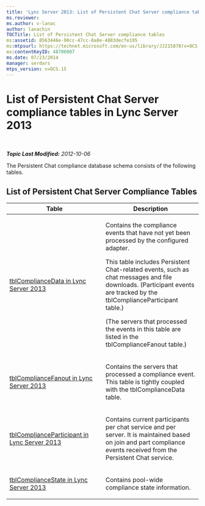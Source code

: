 ```yaml
---
title: 'Lync Server 2013: List of Persistent Chat Server compliance tables'
ms.reviewer: 
ms.author: v-lanac
author: lanachin
TOCTitle: List of Persistent Chat Server compliance tables
ms:assetid: 8563446e-90cc-47cc-8a8e-4883decfe195
ms:mtpsurl: https://technet.microsoft.com/en-us/library/JJ215878(v=OCS.15)
ms:contentKeyID: 48706007
ms.date: 07/23/2014
manager: serdars
mtps_version: v=OCS.15
---
```


<div data-xmlns="http://www.w3.org/1999/xhtml">

<div class="topic" data-xmlns="http://www.w3.org/1999/xhtml" data-msxsl="urn:schemas-microsoft-com:xslt" data-cs="http://msdn.microsoft.com/en-us/">

<div data-asp="http://msdn2.microsoft.com/asp">

# List of Persistent Chat Server compliance tables in Lync Server 2013

</div>

<div id="mainSection">

<div id="mainBody">

<span> </span>

_**Topic Last Modified:** 2012-10-06_

The Persistent Chat compliance database schema consists of the following tables.

<div>

## List of Persistent Chat Server Compliance Tables


<table>
<colgroup>
<col style="width: 50%" />
<col style="width: 50%" />
</colgroup>
<thead>
<tr class="header">
<th>Table</th>
<th>Description</th>
</tr>
</thead>
<tbody>
<tr class="odd">
<td><p><a href="lync-server-2013-tblcompliancedata.md">tblComplianceData in Lync Server 2013</a></p></td>
<td><p>Contains the compliance events that have not yet been processed by the configured adapter.</p>
<p>This table includes Persistent Chat-related events, such as chat messages and file downloads. (Participant events are tracked by the tblComplianceParticipant table.)</p>
<p>(The servers that processed the events in this table are listed in the tblComplianceFanout table.)</p></td>
</tr>
<tr class="even">
<td><p><a href="lync-server-2013-tblcompliancefanout.md">tblComplianceFanout in Lync Server 2013</a></p></td>
<td><p>Contains the servers that processed a compliance event. This table is tightly coupled with the tblComplianceData table.</p></td>
</tr>
<tr class="odd">
<td><p><a href="lync-server-2013-tblcomplianceparticipant.md">tblComplianceParticipant in Lync Server 2013</a></p></td>
<td><p>Contains current participants per chat service and per server. It is maintained based on join and part compliance events received from the Persistent Chat service.</p></td>
</tr>
<tr class="even">
<td><p><a href="lync-server-2013-tblcompliancestate.md">tblComplianceState in Lync Server 2013</a></p></td>
<td><p>Contains pool-wide compliance state information.</p></td>
</tr>
</tbody>
</table>


</div>

</div>

<span> </span>

</div>

</div>

</div>

